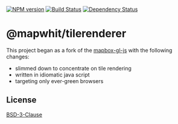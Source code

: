[![NPM version][npm-image]][npm-url]
[![Build Status][build-image]][build-url]
[![Dependency Status][deps-image]][deps-url]

# @mapwhit/tilerenderer

This project began as a fork of the [mapbox-gl-js] with the following changes:
- slimmed down to concentrate on tile rendering
- written in idiomatic java script
- targeting only ever-green browsers

## License

[BSD-3-Clause](LICENSE.txt)

[mapbox-gl-js]: https://npmjs.org/package/mapbox-gl

[npm-image]: https://img.shields.io/npm/v/@mapwhit/tilerenderer
[npm-url]: https://npmjs.org/package/@mapwhit/tilerenderer

[build-url]: https://github.com/mapwhit/tilerenderer/actions/workflows/check.yaml
[build-image]: https://img.shields.io/github/actions/workflow/status/mapwhit/tilerenderer/check.yaml?branch=main

[deps-image]: https://img.shields.io/librariesio/release/npm/@mapwhit/tilerenderer
[deps-url]: https://libraries.io/npm/@mapwhit%2Ftilerenderer
